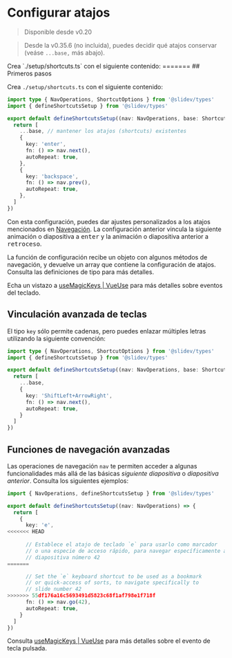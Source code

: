 # Configurar atajos

> Disponible desde v0.20

> Desde la v0.35.6 (no incluida), puedes decidir qué atajos conservar (veáse `...base,` más abajo).

<Environment type="client" />
Crea `./setup/shortcuts.ts` con el siguiente contenido:
=======
## Primeros pasos

Crea `./setup/shortcuts.ts` con el siguiente contenido:

```ts
import type { NavOperations, ShortcutOptions } from '@slidev/types'
import { defineShortcutsSetup } from '@slidev/types'

export default defineShortcutsSetup((nav: NavOperations, base: ShortcutOptions[]) => {
  return [
    ...base, // mantener los atajos (shortcuts) existentes
    {
      key: 'enter',
      fn: () => nav.next(),
      autoRepeat: true,
    },
    {
      key: 'backspace',
      fn: () => nav.prev(),
      autoRepeat: true,
    },
  ]
})
```

Con esta configuración, puedes dar ajustes personalizados a los atajos mencionados en [Navegación](/guide/navigation#navigation-bar). La configuración anterior vincula la siguiente animación o diapositiva a <kbd>enter</kbd> y la animación o diapositiva anterior a <kbd>retroceso</kbd>.

La función de configuración recibe un objeto con algunos métodos de navegación, y devuelve un array que contiene la configuración de atajos. Consulta las definiciones de tipo para más detalles.

Echa un vistazo a [useMagicKeys | VueUse](https://vueuse.org/core/useMagicKeys/) para más detalles sobre eventos del teclado.

## Vinculación avanzada de teclas

El tipo `key` sólo permite cadenas, pero puedes enlazar múltiples letras utilizando la siguiente convención:

```ts
import type { NavOperations, ShortcutOptions } from '@slidev/types'
import { defineShortcutsSetup } from '@slidev/types'

export default defineShortcutsSetup((nav: NavOperations, base: ShortcutOptions[]) => {
  return [
    ...base,
    {
      key: 'ShiftLeft+ArrowRight',
      fn: () => nav.next(),
      autoRepeat: true,
    }
  ]
})
```

## Funciones de navegación avanzadas

Las operaciones de navegación `nav` te permiten acceder a algunas funcionalidades más allá de las básicas _siguiente diapositiva_ o _diapositiva anterior_. Consulta los siguientes ejemplos:


```ts
import { NavOperations, defineShortcutsSetup } from '@slidev/types'

export default defineShortcutsSetup((nav: NavOperations) => {
  return [
    {
      key: 'e',
<<<<<<< HEAD
      
      // Establece el atajo de teclado `e` para usarlo como marcador
      // o una especie de acceso rápido, para navegar específicamente a
      // diapositiva número 42
=======

      // Set the `e` keyboard shortcut to be used as a bookmark
      // or quick-access of sorts, to navigate specifically to
      // slide number 42
>>>>>>> 55df176a16c5693491d5823c68f1af798e1f718f
      fn: () => nav.go(42),
      autoRepeat: true,
    }
  ]
})
```

Consulta [useMagicKeys | VueUse](https://vueuse.org/core/useMagicKeys/) para más detalles sobre el evento de tecla pulsada.